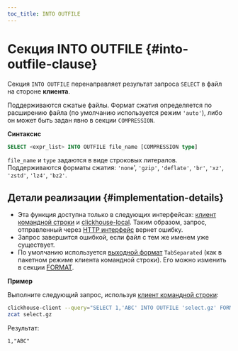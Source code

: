 ```yaml
---
toc_title: INTO OUTFILE
---
```


# Секция INTO OUTFILE  {#into-outfile-clause}

Секция `INTO OUTFILE` перенаправляет результат запроса `SELECT` в файл на стороне **клиента**.

Поддерживаются сжатые файлы. Формат сжатия определяется по расширению файла (по умолчанию используется режим `'auto'`), либо он может быть задан явно в секции `COMPRESSION`. 

**Синтаксис**

```sql
SELECT <expr_list> INTO OUTFILE file_name [COMPRESSION type]
```

`file_name` и `type` задаются в виде строковых литералов. Поддерживаются форматы сжатия: `'none`', `'gzip'`, `'deflate'`, `'br'`, `'xz'`, `'zstd'`, `'lz4'`, `'bz2'`.

## Детали реализации {#implementation-details}

-   Эта функция доступна только в следующих интерфейсах: [клиент командной строки](../../../interfaces/cli.md) и [clickhouse-local](../../../operations/utilities/clickhouse-local.md). Таким образом, запрос, отправленный через [HTTP интерфейс](../../../interfaces/http.md) вернет ошибку.
-   Запрос завершится ошибкой, если файл с тем же именем уже существует.
-   По умолчанию используется [выходной формат](../../../interfaces/formats.md) `TabSeparated` (как в пакетном режиме клиента командной строки). Его можно изменить в секции [FORMAT](format.md).

**Пример**

Выполните следующий запрос, используя [клиент командной строки](../../../interfaces/cli.md):

```bash
clickhouse-client --query="SELECT 1,'ABC' INTO OUTFILE 'select.gz' FORMAT CSV;"
zcat select.gz 
```

Результат:

```text
1,"ABC"
```
